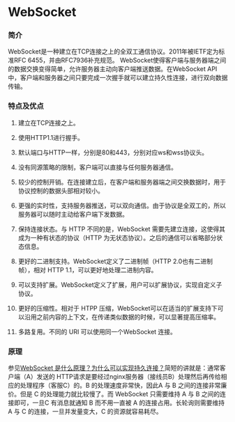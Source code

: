 # WebSocket

### 简介
WebSocket是一种建立在TCP连接之上的全双工通信协议。2011年被IETF定为标准RFC 6455，并由RFC7936补充规范。
WebSocket使得客户端与服务器端之间的数据交换变得简单，允许服务器主动向客户端推送数据。在WebSocket API中，客户端和服务器之间只要完成一次握手就可以建立持久性连接，进行双向数据传输。
### 特点及优点
1. 建立在TCP连接之上。
2. 使用HTTP1.1进行握手。
3. 默认端口与HTTP一样，分别是80和443，分别对应ws和wss协议头。
4. 没有同源策略的限制，客户端可以直接与任何服务器通信。

1. 较少的控制开销。在连接建立后，在客户端和服务器端之间交换数据时，用于协议控制的数据头部相对较小。
2. 更强的实时性，支持服务器推送，可以双向通信。由于协议是全双工的，所以服务器可以随时主动给客户端下发数据。
3. 保持连接状态。与 HTTP 不同的是，WebSocket 需要先建立连接，这使得其成为一种有状态的协议（HTTP 为无状态协议）。之后的通信可以省略部分状态信息。
4. 更好的二进制支持。WebSocket定义了二进制帧（HTTP 2.0也有二进制帧），相对 HTTP 1.1，可以更好地处理二进制内容。
5. 可以支持扩展。WebSocket定义了扩展，用户可以扩展协议，实现自定义子协议。
6. 更好的压缩性。相对于 HTPP 压缩，WebSocket可以在适当的扩展支持下可以沿用之前内容的上下文，在传递类似数据的时候，可以显著提高压缩率。
7. 多路复用。不同的 URI 可以使用同一个WebSocket 连接。

### 原理
参见[WebSocket 是什么原理？为什么可以实现持久连接？](https://www.zhihu.com/question/20215561)简短的讲就是：通常客户端（A）发送的 HTTP请求是要经过nginx服务器（接线员B）处理然后再传给相应的处理程序（客服C）的。B 的处理速度非常快，因此A 与 B 之间的连接非常廉价。但是 C 的处理能力就比较慢了。而 WebSocket 只需要维持 A 与 B 之间的连接即可，一旦C 有消息就通知 B 而不用一直被 A 的连接占用。长轮询则需要维持 A 与 C 的连接，一旦并发量变大，C 的资源就容易耗尽。



